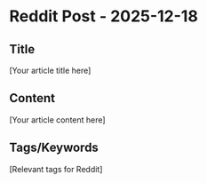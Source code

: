 # Reddit Post - 2025-12-18

## Title
[Your article title here]

## Content
[Your article content here]

## Tags/Keywords
[Relevant tags for Reddit]
